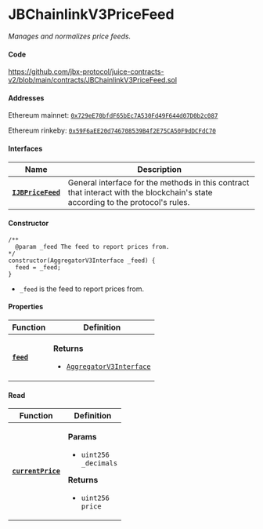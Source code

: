 # JBChainlinkV3PriceFeed

_Manages and normalizes price feeds._

#### Code

https://github.com/jbx-protocol/juice-contracts-v2/blob/main/contracts/JBChainlinkV3PriceFeed.sol

#### Addresses

Ethereum mainnet: [`0x729eE70bfdF65bEc7A530Fd49F644d07D0b2c087`](https://etherscan.io/address/0x729eE70bfdF65bEc7A530Fd49F644d07D0b2c087)

Ethereum rinkeby: [`0x59F6aEE20d746708539B4f2E75CA50F9dDCFdC70`](https://rinkeby.etherscan.io/address/0x59F6aEE20d746708539B4f2E75CA50F9dDCFdC70)

#### Interfaces

| Name                                                      | Description                                                                                                                     |
| --------------------------------------------------------- | ------------------------------------------------------------------------------------------------------------------------------- |
| [**`IJBPriceFeed`**](/dev/api/interfaces/ijbpricefeed.md) | General interface for the methods in this contract that interact with the blockchain's state according to the protocol's rules. |

#### Constructor

```
/**
  @param _feed The feed to report prices from.
*/
constructor(AggregatorV3Interface _feed) {
  feed = _feed;
}
```

- `_feed` is the feed to report prices from.

#### Properties

| Function                                                                                  | Definition                                                                                                                                |
| ----------------------------------------------------------------------------------------- | ----------------------------------------------------------------------------------------------------------------------------------------- |
| [**`feed`**](/dev/api/contracts/or-price-feeds/jbchainlinkv3pricefeed/properties/feed.md) | <p><strong>Returns</strong></p><ul><li><code>[AggregatorV3Interface](https://docs.chain.link/price-feeds-api-reference/)</code></li></ul> |

#### Read

| Function                                                                                            | Definition                                                                                                                                                 |
| --------------------------------------------------------------------------------------------------- | ---------------------------------------------------------------------------------------------------------------------------------------------------------- |
| [**`currentPrice`**](/dev/api/contracts/or-price-feeds/jbchainlinkv3pricefeed/read/currentprice.md) | <p><strong>Params</strong></p><ul><li><code>uint256 \_decimals</code></li></ul><p><strong>Returns</strong></p><ul><li><code>uint256 price</code></li></ul> |
